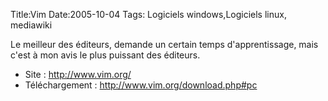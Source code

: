 Title:Vim
Date:2005-10-04
Tags: Logiciels windows,Logiciels linux,  mediawiki

Le meilleur des éditeurs, demande un certain temps d'apprentissage, mais
c'est à mon avis le plus puissant des éditeurs.

-   Site : <http://www.vim.org/>
-   Téléchargement : <http://www.vim.org/download.php#pc>

